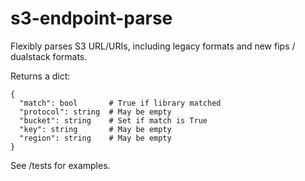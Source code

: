 # s3-endpoint-parse

Flexibly parses S3 URL/URIs, including legacy formats and new fips / dualstack
formats.

Returns a dict:
```
{
  "match": bool       # True if library matched
  "protocol": string  # May be empty
  "bucket": string    # Set if match is True
  "key": string       # May be empty
  "region": string    # May be empty
}
```

See /tests for examples.
